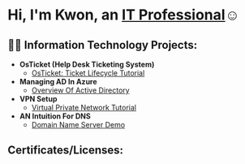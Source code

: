 <h1>Hi, I'm Kwon, an <a href="https://linkedin.com/in/raekwon-brant95">IT Professional</a>☺</h1>

<h2>👨‍💻 Information Technology Projects:</h2>

- <b>OsTicket (Help Desk Ticketing System)</b>
  - [OsTicket: Ticket Lifecycle Tutorial](https://github.com/Mrhosendove/ticket-lifecycle)
- <b>Managing AD In Azure</b>
  - [Overview Of Active Directory](https://github.com/Mrhosendove/admanagement)
- <b>VPN Setup</b>
  - [Virtual Private Network Tutorial](https://github.com/Mrhosendove/Vpnsetup-protocols)
- <b>AN Intuition For DNS</b>
  - [Domain Name Server Demo](https://github.com//Mrhosendove/Dnsdemo)
 
<h2> Certificates/Licenses:</h2>
